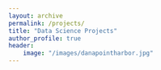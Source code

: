 ```yaml
---
layout: archive
permalink: /projects/
title: "Data Science Projects"
author_profile: true
header:
	image: "/images/danapointharbor.jpg"
---	
```



